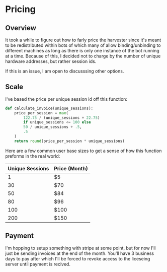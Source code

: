 
# Pricing

## Overview

It took a while to figure out how to farly price the harvester since it's meant to be redistributed within bots of which many of allow binding/unbinding to different machines as long as there is only one instance of the bot running at a time. Because of this, I decided not to charge by the number of unique hardware addresses, but rather session ids.

If this is an issue, I am open to discusssing other options.

## Scale

I've based the price per unique session id off this function:

```py
def calculate_invoice(unique_sessions):
    price_per_session = max(
        122.75 / (unique_sessions + 22.75)
        if unique_sessions <= 100 else
        50 / unique_sessions + .5,
        .5
    )
    return round(price_per_session * unique_sessions)
```

Here are a few common user base sizes to get a sense of how this function
preforms in the real world:

| Unique Sessions  | Price (Month)  |
|---|---|
| 1 | $5 |
| 30 | $70 |
| 50 | $84 |
| 80 | $96 |
| 100 | $100 |
| 200 | $150 |

## Payment

I'm hopping to setup something with stripe at some point, but for now I'll just be sending invoices
at the end of the month. You'll have 3 business days to pay after which I'll be forced to revoke 
access to the liceseing server until payment is recived.